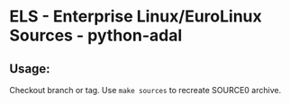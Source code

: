 # ELS - Enterprise Linux/EuroLinux Sources - python-adal
 
## Usage:
  Checkout branch or tag. Use `make sources` to recreate  SOURCE0 archive.
